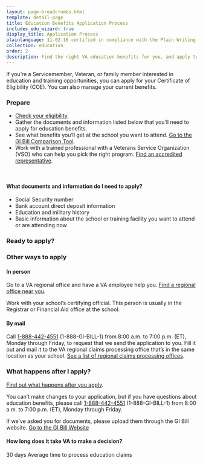 ```yaml
---
layout: page-breadcrumbs.html
template: detail-page
title: Education Benefits Application Process
includes_edu_wizard: true
display_title: Application Process
plainlanguage: 11-02-16 certified in compliance with the Plain Writing Act
collection: education
order: 2
description: Find the right VA education benefits for you, and apply to start getting help paying tuition. We can also help you find the right school or training program.
---
```

<div class="va-introtext">

If you’re a Servicemember, Veteran, or family member interested in education and training opportunities, you can apply for your Certificate of Eligibility (COE). You can also manage your current benefits.

</div>

### Prepare

- [Check your eligibility](/education/eligibility/).
- Gather the documents and information listed below that you’ll need to apply for education benefits.
- See what benefits you’ll get at the school you want to attend. [Go to the GI Bill Comparison Tool](/gi-bill-comparison-tool/).
- Work with a trained professional with a Veterans Service Organization (VSO) who can help you pick the right program. [Find an accredited representative](/disability-benefits/apply/help/index.html).

<div markdown="0"><br></div>

<div class="feature" markdown="1">

#### What documents and information do I need to apply?

- Social Security number
- Bank account direct deposit information
- Education and military history
- Basic information about the school or training facility you want to attend or are attending now

</div>

### Ready to apply?

<div class="wizard-anchor">
</div>

### Other ways to apply

#### In person
Go to a VA regional office and have a VA employee help you. [Find a regional office near you](/facilities).

Work with your school’s certifying official. This person is usually in the Registrar or Financial Aid office at the school.

#### By mail
Call <a href="tel:+18884424551">1-888-442-4551</a> (1-888-GI-BILL-1) from 8:00 a.m. to 7:00 p.m. (ET), Monday through Friday, to request that we send the application to you. Fill it out and mail it to the VA regional claims processing office that’s in the same location as your school. [See a list of regional claims processing offices](http://www.benefits.va.gov/gibill/regional_processing.asp).

### What happens after I apply?

[Find out what happens after you apply](/education/after-you-apply).

You can’t make changes to your application, but if you have questions about education benefits, please call <a href="tel:+18884424551">1-888-442-4551</a> (1-888-GI-BILL-1) from 8:00 a.m. to 7:00 p.m. (ET), Monday through Friday.

If we’ve asked you for documents, please upload them through the GI Bill website. <a class="usa-button-primary" href="https://gibill.custhelp.com/app/home">Go to the GI Bill Website</a>

#### How long does it take VA to make a decision?

<div class="card information" markdown="0">
<span class="number">30 days</span>
<span class="description">Average time to process education claims</span>
</div>

<div markdown="0"><br></div>
